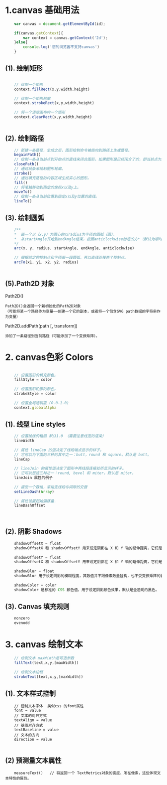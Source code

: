 # 1.canvas 基础用法

```javascript 
	var canvas = document.getElementById(id);
	
	if(canvas.getContext){
		var context = canvas.getContext('2d');
	}else{
		console.log('您的浏览器不支持canvas')
	}
```

## (1). 绘制矩形

```javascript

	// 绘制一个矩形
	context.fillRect(x,y,width,height)
	
	// 绘制一个矩形轮廓
	context.strokeRect(x,y,width,height)
	
	// 将一个清空画布内一个矩形
	context.clearRect(x,y,width,height)
	
```

## (2). 绘制路径
```javascript
	// 新建一条路径，生成之后，图形绘制命令被指向到路径上生成路径。
	begainPath()
	// 绘制一条从当前点到开始点的直线来闭合图形。如果图形是已经闭合了的，即当前点为开始点，该函数什么也不做。
	closePath()
	// 通过线条来绘制图形轮廓。
	stroke()
	// 通过填充路径的内容区域生成实心的图形。
	fill()
	// 将笔触移动到指定的坐标x以及y上。
	moveTo()
	// 绘制一条从当前位置到指定x以及y位置的直线。
	lineTo()
```

## (3). 绘制圆弧
```javascript
	/**
	*  画一个以（x,y）为圆心的以radius为半径的圆弧（圆），
	*  从startAngle开始到endAngle结束，按照anticlockwise给定的方*（默认为顺时针）来生成。
	*/
	arc(x, y, radius, startAngle, endAngle, anticlockwise)
	
	// 根据给定的控制点和半径画一段圆弧，再以直线连接两个控制点。
	arcTo(x1, y1, x2, y2, radius)
	
```
## (5).Path2D 对象
 
 Path2D()

	Path2D()会返回一个新初始化的Path2D对象
	（可能将某一个路径作为变量——创建一个它的副本，或者将一个包含SVG path数据的字符串作为变量）
	
Path2D.addPath(path [, transform])​

	添加了一条路径到当前路径（可能添加了一个变换矩阵）。
	
# 	2. canvas色彩 Colors
```javascript	

	// 设置图形的填充颜色。
	fillStyle = color
	
	// 设置图形轮廓的颜色。
	strokeStyle = color
	
	// 设置全局透明度 (0.0-1.0)
	context.globalAlpha

```
## (1). 线型 Line styles
```javascript
	// 设置绘线的粗细 默认1.0 （需要注意线宽的渲染）
	lineWidth
	
	// 属性 lineCap 的值决定了线段端点显示的样子。
	// 它可以为下面的三种的其中之一：butt，round 和 square。默认是 butt。
	lineCap
	
	// lineJoin 的属性值决定了图形中两线段连接处所显示的样子。
	// 它可以是这三种之一：round, bevel 和 miter。默认是 miter。
	lineJoin 属性的例子
	
	// 接受一个数组，来指定线段与间隙的交替
	setLineDash(Array) 
	
	// 属性设置起始偏移量.
	lineDashOffset  
	
	
```
## (2). 阴影 Shadows
```javascript
	shadowOffsetX = float
	shadowOffsetX 和 shadowOffsetY 用来设定阴影在 X 和 Y 轴的延伸距离，它们是不受变换矩阵所影响的。负值表示阴影会往上或左延伸，正值则表示会往下或右延伸，它们默认都为 0。
	
	shadowOffsetY = float
	shadowOffsetX 和 shadowOffsetY 用来设定阴影在 X 和 Y 轴的延伸距离，它们是不受变换矩阵所影响的。负值表示阴影会往上或左延伸，正值则表示会往下或右延伸，它们默认都为 0。
	
	shadowBlur = float
	shadowBlur 用于设定阴影的模糊程度，其数值并不跟像素数量挂钩，也不受变换矩阵的影响，默认为 0。
	
	shadowColor = color
	shadowColor 是标准的 CSS 颜色值，用于设定阴影颜色效果，默认是全透明的黑色。
```

## (3). Canvas 填充规则

```javascript
	nonzero
	evenodd
```

# 3. canvas 绘制文本
```javascript
	// 绘制文本 maxWidth是可选参数
	fillText(text,x,y,[maxWidth])
	
	// 绘制文本边框
	strokeText(text,x,y,[maxWidth])
```
## (1). 文本样式控制
```
	// 控制文本字体  类似css 的font属性
	font = value
	// 文本的对齐方式
	textAlign = value
	// 基线对齐方式
	textBaseline = value
	// 文本的方向
	direction = value
	
```
## (2) 预测量文本属性
```
	measureText()   // 将返回一个 TextMetrics对象的宽度、所在像素，这些体现文本特性的属性。
```


